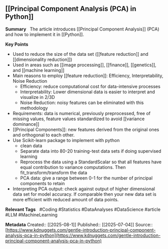 ## [[Principal Component Analysis (PCA) in Python]]

**Summary**  
The article introduces [[Principal Component Analysis]] (PCA) and how to implement it in [[Python]].

**Key Points**  
- Used to reduce the size of the data set ([[feature reduction]] and [[dimensionality reduction]])
- Used in areas such as [[image processing]], [[finance]], [[genetics]], and [[machine learning]]
- Main reasons to employ [[feature reduction]]: Efficiency, Interpretability, Noise Reduction
	- Efficiency: reduce computational cost for data-intensive processes
	- Interpretability: Lower dimensional data is easier to interpret and visualize in 2/3D
	- Noise Reduction: noisy features can be eliminated with this methodology
- Requirements: data is numerical, previously preprocessed, free of missing values, feature values standardized to avoid [[variance dominance]]
- [[Principal Components]]: new features derived from the original ones and orthogonal to each other.
- Use Scikit-learn package to implement with python
	- clean data
	- Separate data into 80-20 training-test data sets if doing supervised learning
	- Reprocess the data using a StandardScalar so that all features have equal contribution to variance computations. Then fit_transform/transform the data
	- PCA data: give a range between 0-1 for the number of principal components to retain
- Interpreting PCA output: check against output of higher dimensional data set for model accuracy. If comparable then your new data set is more efficient with reduced amount of data points.

**Relevant Tags**  
#Coding #Statistics #DataAnalyses  #DataScience #article #LLM #MachineLearning

**Metadata** 
Created:: [[2025-08-1]]
Published:: [[2025-07-04]]
Source:: [https://www.kdnuggets.com/gentle-introduction-principal-component-analysis-pca-in-python](https://www.kdnuggets.com/gentle-introduction-principal-component-analysis-pca-in-python)